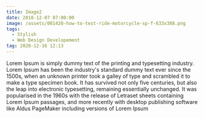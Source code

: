 ```yaml
---
title: Image2
date: 2018-12-07 07:00:00
image: /assets/081420-how-to-test-ride-motorcycle-sp-f-633x388.png
tags:
  - Stylish
  - Web Design Developement
tag: 2020-12-16 12:13
---
```


Lorem Ipsum is simply dummy text of the printing and typesetting industry. Lorem Ipsum has been the industry's standard dummy text ever since the 1500s, when an unknown printer took a galley of type and scrambled it to make a type specimen book. It has survived not only five centuries, but also the leap into electronic typesetting, remaining essentially unchanged. It was popularised in the 1960s with the release of Letraset sheets containing Lorem Ipsum passages, and more recently with desktop publishing software like Aldus PageMaker including versions of Lorem Ipsum

